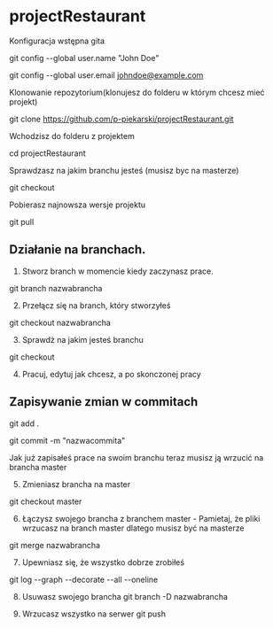 # projectRestaurant


Konfiguracja wstępna gita

git config --global user.name "John Doe"

git config --global user.email johndoe@example.com

Klonowanie repozytorium(klonujesz do folderu w którym chcesz mieć projekt)

git clone https://github.com/p-piekarski/projectRestaurant.git

Wchodzisz do folderu z projektem

cd projectRestaurant

Sprawdzasz na jakim branchu jesteś (musisz byc na masterze)

git checkout

Pobierasz najnowsza wersje projektu

git pull

## Działanie na branchach. 
1. Stworz branch w momencie kiedy zaczynasz prace.

git branch nazwabrancha

2. Przełącz się na branch, który stworzyłeś

git checkout nazwabrancha

3. Sprawdż na jakim jesteś branchu

git checkout

4. Pracuj, edytuj jak chcesz, a po skonczonej pracy

## Zapisywanie zmian w commitach

git add .

git commit -m "nazwacommita"

Jak już zapisałeś prace na swoim branchu teraz musisz ją wrzucić na brancha master

5. Zmieniasz brancha na master

git checkout master

6. Łączysz swojego brancha z branchem master - Pamietaj, że pliki wrzucasz na branch master dlatego musisz być na masterze

git merge nazwabrancha

7. Upewniasz się, że wszystko dobrze zrobiłeś

git log --graph --decorate --all --oneline

8. Usuwasz swojego brancha
git branch -D nazwabrancha

9. Wrzucasz wszystko na serwer
git push
